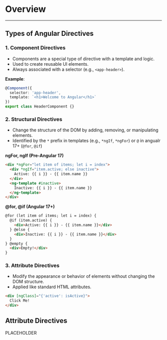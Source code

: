 # Overview

---

## Types of Angular Directives

### 1. **Component Directives**
- Components are a special type of directive with a template and logic.
- Used to create reusable UI elements.
- Always associated with a selector (e.g., `<app-header>`).

**Example**:
  
```typescript
@Component({
  selector: 'app-header',
  template: `<h1>Welcome to Angular</h1>`
})
export class HeaderComponent {}
```

### 2. **Structural Directives**
- Change the structure of the DOM by adding, removing, or manipulating elements.
- Identified by the `*` prefix in templates (e.g., `*ngIf`, `*ngFor`) or `@` in angualr 17+ (`@for`, `@if`)

**ngFor, ngIf (Pre-Angular 17)**

```html
<div *ngFor="let item of items; let i = index">
  <div *ngIf="item.active; else inactive">
    Active: {{ i }} - {{ item.name }}
  </div>
  <ng-template #inactive>
    Inactive: {{ i }} - {{ item.name }}
  </ng-template>
</div>

```

**@for, @if (Angular 17+)**

```html
@for (let item of items; let i = index) {
  @if (item.active) {
    <div>Active: {{ i }} - {{ item.name }}</div>
  } @else {
    <div>Inactive: {{ i }} - {{ item.name }}</div>
  }
} @empty {
  <div>Empty!</div>
}
```

### 3. **Attribute Directives**
-  Modify the appearance or behavior of elements without changing the DOM structure.
- Applied like standard HTML attributes.

```html
<div [ngClass]="{'active': isActive}">
  Click Me!
</div>
```



## Attribute Directives

PLACEHOLDER
